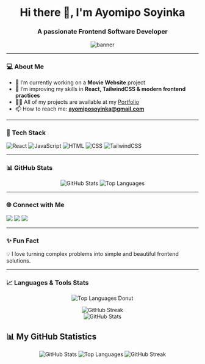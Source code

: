 <h1 align="center">Hi there 👋, I'm Ayomipo Soyinka</h1>
<h3 align="center">A passionate Frontend Software Developer</h3>

<p align="center">
  <img src="https://arturssmirnovs.github.io/github-profile-readme-generator/images/banner.png" alt="banner" />
</p>

---

### 💻 About Me

- 🔭 I’m currently working on a **Movie Website** project  
- 🌱 I’m improving my skills in **React, TailwindCSS & modern frontend practices**  
- 👨‍💻 All of my projects are available at my [Portfolio](https://my-portfolio-mauve-six-31.vercel.app/)  
- 📫 How to reach me: **ayomiposoyinka@gmail.com**

---

### 🚀 Tech Stack

![React](https://img.shields.io/badge/-React-61DAFB?logo=react&logoColor=white&style=for-the-badge)
![JavaScript](https://img.shields.io/badge/-JavaScript-F7DF1E?logo=javascript&logoColor=black&style=for-the-badge)
![HTML](https://img.shields.io/badge/-HTML5-E34F26?logo=html5&logoColor=white&style=for-the-badge)
![CSS](https://img.shields.io/badge/-CSS3-1572B6?logo=css3&logoColor=white&style=for-the-badge)
![TailwindCSS](https://img.shields.io/badge/-TailwindCSS-06B6D4?logo=tailwind-css&logoColor=white&style=for-the-badge)

---

### 📊 GitHub Stats

<p align="center">
  <img src="https://github-readme-stats.vercel.app/api?username=AY-CODED&show_icons=true&theme=radical" alt="GitHub Stats" />
  <img src="https://github-readme-stats.vercel.app/api/top-langs/?username=AY-CODED&layout=compact&theme=radical" alt="Top Languages" />
</p>

---

### 🌐 Connect with Me

<p align="left">
  <a href="https://github.com/AY-CODED" target="_blank"><img src="https://img.shields.io/badge/-GitHub-181717?logo=github&logoColor=white&style=for-the-badge" /></a>
  <a href="https://www.linkedin.com/in/ayomipo-soyinka-208156335/" target="_blank"><img src="https://img.shields.io/badge/-LinkedIn-0077B5?logo=linkedin&logoColor=white&style=for-the-badge" /></a>
  <a href="https://my-portfolio-mauve-six-31.vercel.app/" target="_blank"><img src="https://img.shields.io/badge/-Portfolio-000?logo=vercel&logoColor=white&style=for-the-badge" /></a>
</p>

---

### ✨ Fun Fact

💡 I love turning complex problems into simple and beautiful frontend solutions.

---
### 📈 Languages & Tools Stats

<p align="center">
  <img src="https://github-readme-stats.vercel.app/api/top-langs/?username=AY-CODED&layout=donut&theme=radical" alt="Top Languages Donut" />
</p>

<p align="center">
  <img src="https://streak-stats.demolab.com?user=AY-CODED&theme=radical&hide_border=true" alt="GitHub Streak" />
  <br />
  <img src="https://github-readme-stats.vercel.app/api?username=AY-CODED&show_icons=true&theme=radical" alt="GitHub Stats" />
</p>

## 📊 My GitHub Statistics

<p align="center">
  <img src="https://github-readme-stats.vercel.app/api?username=AY-CODED&show_icons=true&theme=radical" alt="GitHub Stats" />
  <img src="https://github-readme-stats.vercel.app/api/top-langs/?username=AY-CODED&layout=donut&theme=radical" alt="Top Languages" />
  <img src="https://streak-stats.demolab.com?user=AY-CODED&theme=radical&hide_border=true" alt="GitHub Streak" />
</p>

